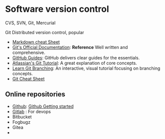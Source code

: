 # Software version control

CVS, SVN, Git, Mercurial

Git Distributed version control, popular
- [Markdown cheat Sheet](https://www.markdownguide.org/cheat-sheet/)
- [Git's Official Documentation](https://git-scm.com/docs): **Reference** Well written and comprehensive.
- [GitHub Guides](https://guides.github.com): GitHub delivers clear guides for the essentials.
- [Atlassian's Git Tutorial](https://www.atlassian.com/git/tutorials): A great explanation of core concepts.
- [Learn Git Branching](https://learngitbranching.js.org): An interactive, visual tutorial focusing on branching concepts.
- [Git Cheat Sheet](https://github.com/arslanbilal/git-cheat-sheet)


## Online repositories

- [Github](https://github.com): [Github Getting started](https://docs.github.com/en/get-started/start-your-journey/hello-world)
- [Gitlab](https://gitlab.com) : For devops
- Bitbucket
- Fogbugz
- Gitea
- 